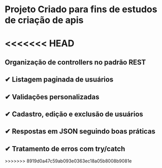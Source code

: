 <h1> Projeto Criado para fins de estudos de criação de apis <h1>

<<<<<<< HEAD
=======
<h2>Organização de controllers no padrão REST</h2>

 <h2>✔ Listagem paginada de usuários </h2>

 <h2>✔ Validações personalizadas </h2>

 <h2>✔ Cadastro, edição e exclusão de usuários </h2>

<h2> ✔ Respostas em JSON seguindo boas práticas </h2>

 <h2> ✔ Tratamento de erros com try/catch </h2>
>>>>>>> 8919d0a47c59ab093e0363ec18a05b8008b9081e
